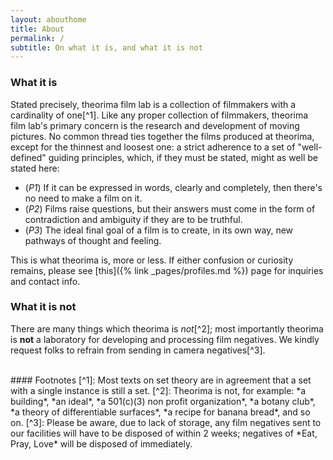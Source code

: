 ```yaml
---
layout: abouthome
title: About
permalink: /
subtitle: On what it is, and what it is not
---
```


### What it **is**
Stated precisely, theorima film lab is a collection of filmmakers with a cardinality of one[^1]. Like any proper collection of filmmakers, theorima film lab's primary concern is the research and development of moving pictures. No common thread ties together the films produced at theorima, except for the thinnest and loosest one: a strict adherence to a set of "well-defined" guiding principles, which, if they must be stated, might as well be stated here: 
* (*P1*) If it can be expressed in words, clearly and completely, then there's no need to make a film on it.  
* (*P2*) Films raise questions, but their answers must come in the form of contradiction and ambiguity if they are to be truthful.
* (*P3*) The ideal final goal of a film is to create, in its own way, new pathways of thought and feeling. 

This is what theorima is, more or less. If either confusion or curiosity remains, please see [this]({% link _pages/profiles.md %}) page for inquiries and contact info. 


### What it is **not**
There are many things which theorima is *not*[^2]; most importantly theorima is **not** a laboratory for developing and processing film negatives. We kindly request folks to refrain from sending in camera negatives[^3].   

<div class="bottom-border"></div>
<br>
#### Footnotes
[^1]: Most texts on set theory are in agreement that a set with a single instance is still a set. 
[^2]: Theorima is not, for example: *a building*, *an ideal*, *a 501(c)(3) non profit organization*, *a botany club*, *a theory of differentiable surfaces*, *a recipe for banana bread*, and so on. 
[^3]: Please be aware, due to lack of storage, any film negatives sent to our facilities will have to be disposed of within 2 weeks; negatives of *Eat, Pray, Love* will be disposed of immediately.
